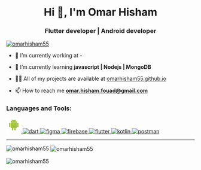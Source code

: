 <h1 align="center">Hi 👋, I'm Omar Hisham</h1>
<h3 align="center">Flutter developer | Android developer</h3>

<p align="left"> <a href="https://github.com/ryo-ma/github-profile-trophy"><img src="https://github-profile-trophy.vercel.app/?username=omarhisham55" alt="omarhisham55" /></a> </p>

- 🔭 I’m currently working at **-**

- 🌱 I’m currently learning **javascript | Nodejs | MongoDB**

- 👨‍💻 All of my projects are available at [omarhisham55.github.io](omarhisham55.github.io)

- 📫 How to reach me **omar.hisham.fouad@gmail.com**

<h3 align="left">Languages and Tools:</h3>
<p align="left"> <a href="https://developer.android.com" target="_blank" rel="noreferrer"> <img src="https://raw.githubusercontent.com/devicons/devicon/master/icons/android/android-original-wordmark.svg" alt="android" width="40" height="40"/> </a> <a href="https://dart.dev" target="_blank" rel="noreferrer"> <img src="https://www.vectorlogo.zone/logos/dartlang/dartlang-icon.svg" alt="dart" width="40" height="40"/> </a> <a href="https://www.figma.com/" target="_blank" rel="noreferrer"> <img src="https://www.vectorlogo.zone/logos/figma/figma-icon.svg" alt="figma" width="40" height="40"/> </a> <a href="https://firebase.google.com/" target="_blank" rel="noreferrer"> <img src="https://www.vectorlogo.zone/logos/firebase/firebase-icon.svg" alt="firebase" width="40" height="40"/> </a> <a href="https://flutter.dev" target="_blank" rel="noreferrer"> <img src="https://www.vectorlogo.zone/logos/flutterio/flutterio-icon.svg" alt="flutter" width="40" height="40"/> </a> <a href="https://kotlinlang.org" target="_blank" rel="noreferrer"> <img src="https://www.vectorlogo.zone/logos/kotlinlang/kotlinlang-icon.svg" alt="kotlin" width="40" height="40"/> </a> <a href="https://postman.com" target="_blank" rel="noreferrer"> <img src="https://www.vectorlogo.zone/logos/getpostman/getpostman-icon.svg" alt="postman" width="40" height="40"/> </a> </p>

***

<p><img align="left" src="https://github-readme-stats.vercel.app/api/top-langs?username=omarhisham55&show_icons=true&theme=dracula&locale=en&layout=compact" alt="omarhisham55" /></p>

<p>&nbsp;<img align="center" src="https://github-readme-stats.vercel.app/api?username=omarhisham55&show_icons=true&theme=dracula&locale=en" alt="omarhisham55" /></p>

<p><img align="center" src="https://github-readme-streak-stats.herokuapp.com/?user=omarhisham55&theme=dark" alt="omarhisham55" /></p>
